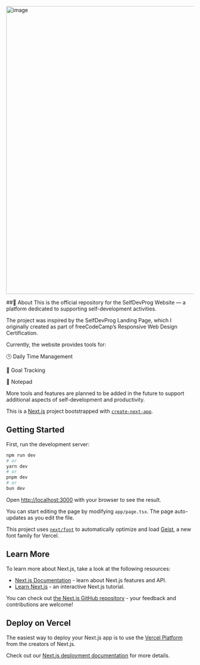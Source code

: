 <a href="https://selfdevprog.vercel.app/">
  <img width="1440" height="773" alt="image" src="https://github.com/user-attachments/assets/453538db-845a-4ddd-8d41-513a80882222" />
</a>

##📓 About
This is the official repository for the SelfDevProg Website — a platform dedicated to supporting self-development activities.

The project was inspired by the SelfDevProg Landing Page, which I originally created as part of freeCodeCamp’s Responsive Web Design Certification.

Currently, the website provides tools for:

🕒 Daily Time Management

🎯 Goal Tracking

📝 Notepad

More tools and features are planned to be added in the future to support additional aspects of self-development and productivity.

This is a [Next.js](https://nextjs.org) project bootstrapped with [`create-next-app`](https://nextjs.org/docs/app/api-reference/cli/create-next-app).

## Getting Started

First, run the development server:

```bash
npm run dev
# or
yarn dev
# or
pnpm dev
# or
bun dev
```

Open [http://localhost:3000](http://localhost:3000) with your browser to see the result.

You can start editing the page by modifying `app/page.tsx`. The page auto-updates as you edit the file.

This project uses [`next/font`](https://nextjs.org/docs/app/building-your-application/optimizing/fonts) to automatically optimize and load [Geist](https://vercel.com/font), a new font family for Vercel.

## Learn More

To learn more about Next.js, take a look at the following resources:

- [Next.js Documentation](https://nextjs.org/docs) - learn about Next.js features and API.
- [Learn Next.js](https://nextjs.org/learn) - an interactive Next.js tutorial.

You can check out [the Next.js GitHub repository](https://github.com/vercel/next.js) - your feedback and contributions are welcome!

## Deploy on Vercel

The easiest way to deploy your Next.js app is to use the [Vercel Platform](https://vercel.com/new?utm_medium=default-template&filter=next.js&utm_source=create-next-app&utm_campaign=create-next-app-readme) from the creators of Next.js.

Check out our [Next.js deployment documentation](https://nextjs.org/docs/app/building-your-application/deploying) for more details.
